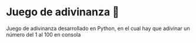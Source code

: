 # Juego de adivinanza 🐍

Juego de adivinanza desarrollado en Python, en el cual hay que adivinar un número del 1 al 100 en consola
